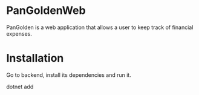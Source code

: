 # PanGoldenWeb
PanGolden is a web application that allows a user to keep track of financial expenses.


# Installation

Go to backend, install its dependencies and run it.

dotnet add 